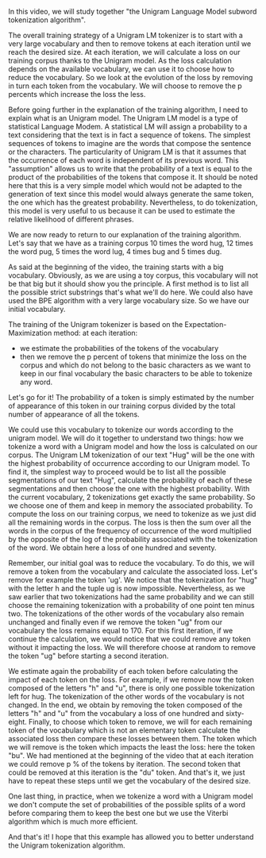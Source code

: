 In this video, we will study together "the Unigram Language Model subword tokenization algorithm".

The overall training strategy of a Unigram LM tokenizer is to start with a very large vocabulary and then to remove tokens at each iteration until we reach the desired size. At each iteration, we will calculate a loss on our training corpus thanks to the Unigram model. As the loss calculation depends on the available vocabulary, we can use it to choose how to reduce the vocabulary. So we look at the evolution of the loss by removing in turn each token from the vocabulary. We will choose to remove the p percents which increase the loss the less.

Before going further in the explanation of the training algorithm, I need to explain what is an Unigram model. The Unigram LM model is a type of statistical Language Modem. A statistical LM will assign a probability to a text considering that the text is in fact a sequence of tokens. The simplest sequences of tokens to imagine are the words that compose the sentence or the characters.  The particularity of Unigram LM is that it assumes that the occurrence of each word is independent of its previous word. This "assumption" allows us to write that the probability of a text is equal to the product of the probabilities of the tokens that compose it. It should be noted here that this is a very simple model which would not be adapted to the generation of text since this model would always generate the same token, the one which has the greatest probability. Nevertheless, to do tokenization, this model is very useful to us because it can be used to estimate the relative likelihood of different phrases.

We are now ready to return to our explanation of the training algorithm. Let's say that we have as a training corpus 10 times the word hug, 12 times the word pug, 5 times the word lug, 4 times bug and 5 times dug.

As said at the beginning of the video, the training starts with a big vocabulary. Obviously, as we are using a toy corpus, this vocabulary will not be that big but it should show you the principle. A first method is to list all the possible strict substrings that's what we'll do here. We could also have used the BPE algorithm with a very large vocabulary size. So we have our initial vocabulary.

The training of the Unigram tokenizer is based on the Expectation-Maximization method: at each iteration:

- we estimate the probabilities of the tokens of the vocabulary
- then we remove the p percent of tokens that minimize the loss on the corpus and which do not belong to the basic characters as we want to keep in our final vocabulary the basic characters to be able to tokenize any word.

Let's go for it! The probability of a token is simply estimated by the number of appearance of this token in our training corpus divided by the total number of appearance of all the tokens. 

We could use this vocabulary to tokenize our words according to the unigram model. We will do it together to understand two things: how we tokenize a word with a Unigram model and how the loss is calculated on our corpus. The Unigram LM tokenization of our text "Hug" will be the one with the highest probability of occurrence according to our Unigram model. To find it, the simplest way to proceed would be to list all the possible segmentations of our text "Hug", calculate the probability of each of these segmentations and then choose the one with the highest probability. With the current vocabulary, 2 tokenizations get exactly the same probability. So we choose one of them and keep in memory the associated probability. To compute the loss on our training corpus, we need to tokenize as we just did all the remaining words in the corpus. The loss is then the sum over all the words in the corpus of the frequency of occurrence of the word multiplied by the opposite of the log of the probability associated with the tokenization of the word.  We obtain here a loss of one hundred and seventy.

Remember, our initial goal was to reduce the vocabulary. To do this, we will remove a token from the vocabulary and calculate the associated loss. Let's remove for example the token 'ug'. We notice that the tokenization for "hug" with the letter h and the tuple ug is now impossible. Nevertheless, as we saw earlier that two tokenizations had the same probability and we can still choose the remaining tokenization with a probability of one point ten minus two. The tokenizations of the other words of the vocabulary also remain unchanged and finally even if we remove the token "ug" from our vocabulary the loss remains equal to 170. For this first iteration, if we continue the calculation, we would notice that we could remove any token without it impacting the loss. We will therefore choose at random to remove the token "ug" before starting a second iteration. 

We estimate again the probability of each token before calculating the impact of each token on the loss. For example, if we remove now the token composed of the letters "h" and "u", there is only one possible tokenization left for hug. The tokenization of the other words of the vocabulary is not changed. In the end, we obtain by removing the token composed of the letters "h" and "u" from the vocabulary a loss of one hundred and sixty-eight. Finally, to choose which token to remove, we will for each remaining token of the vocabulary which is not an elementary token calculate the associated loss then compare these losses between them. The token which we will remove is the token which impacts the least the loss: here the token "bu". We had mentioned at the beginning of the video that at each iteration we could remove p % of the tokens by iteration. The second token that could be removed at this iteration is the "du" token. And that's it, we just have to repeat these steps until we get the vocabulary of the desired size.

One last thing, in practice, when we tokenize a word with a Unigram model we don't compute the set of probabilities of the possible splits of a word before comparing them to keep the best one but we use the Viterbi algorithm which is much more efficient.

And that's it! I hope that this example has allowed you to better understand the Unigram tokenization algorithm.